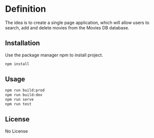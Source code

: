 # Definition

The idea is to create a single page application, which will allow users to search, add and delete movies from the Movies DB database.


## Installation

Use the package manager npm to install project.

```bash
npm install
```

## Usage

```bash
npm run build:prod
npm run build:dev
npm run serve
npm run test
```

## License
No License
